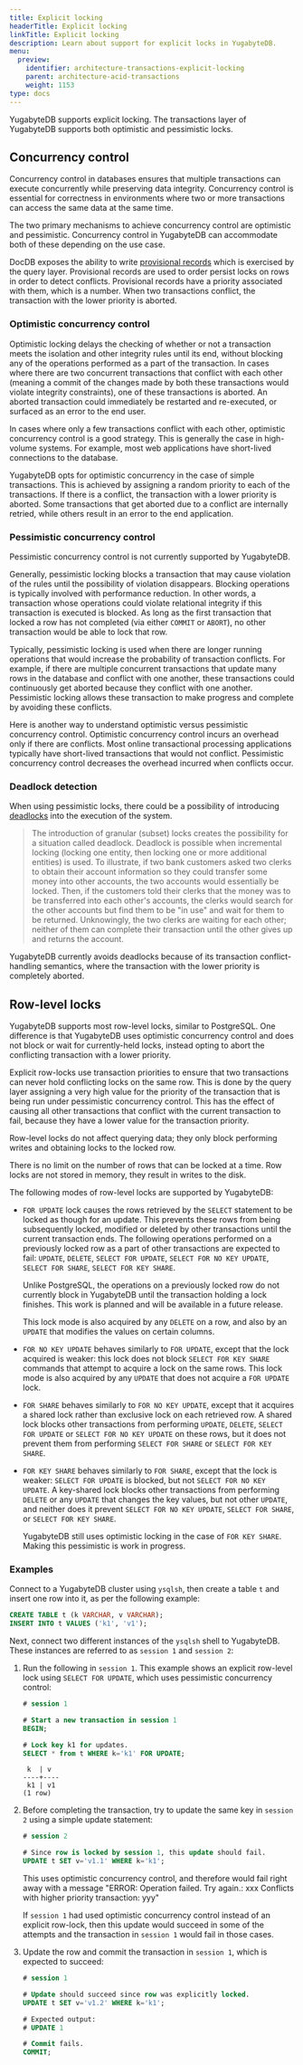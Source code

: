 ```yaml
---
title: Explicit locking
headerTitle: Explicit locking
linkTitle: Explicit locking
description: Learn about support for explicit locks in YugabyteDB.
menu:
  preview:
    identifier: architecture-transactions-explicit-locking
    parent: architecture-acid-transactions
    weight: 1153
type: docs
---
```


YugabyteDB supports explicit locking. The transactions layer of YugabyteDB supports both optimistic and pessimistic locks.

## Concurrency control

Concurrency control in databases ensures that multiple transactions can execute concurrently while preserving data integrity. Concurrency control is essential for correctness in environments where two or more transactions can access the same data at the same time.

The two primary mechanisms to achieve concurrency control are optimistic and pessimistic. Concurrency control in YugabyteDB can accommodate both of these depending on the use case.

DocDB exposes the ability to write [provisional records](../distributed-txns/#provisional-records) which is exercised by the query layer. Provisional records are used to order persist locks on rows in order to detect conflicts. Provisional records have a priority associated with them, which is a number. When two transactions conflict, the transaction with the lower priority is aborted.

### Optimistic concurrency control

Optimistic locking delays the checking of whether or not a transaction meets the isolation and other integrity rules until its end, without blocking any of the operations performed as a part of the transaction. In cases where there are two concurrent transactions that conflict with each other (meaning a commit of the changes made by both these transactions would violate integrity constraints), one of these transactions is aborted. An aborted transaction could immediately be restarted and re-executed, or surfaced as an error to the end user.

In cases where only a few transactions conflict with each other, optimistic concurrency control is a good strategy. This is generally the case in high-volume systems. For example, most web applications have short-lived connections to the database.

YugabyteDB opts for optimistic concurrency in the case of simple transactions. This is achieved by assigning a random priority to each of the transactions. If there is a conflict, the transaction with a lower priority is aborted. Some transactions that get aborted due to a conflict are internally retried, while others result in an error to the end application.

### Pessimistic concurrency control

Pessimistic concurrency control is not currently supported by YugabyteDB.

Generally, pessimistic locking blocks a transaction that may cause violation of the rules until the possibility of violation disappears. Blocking operations is typically involved with performance reduction. In other words, a transaction whose operations could violate relational integrity if this transaction is executed is blocked. As long as the first transaction that locked a row has not completed (via either `COMMIT` or `ABORT`), no other transaction would be able to lock that row.

Typically, pessimistic locking is used when there are longer running operations that would increase the probability of transaction conflicts. For example, if there are multiple concurrent transactions that update many rows in the database and conflict with one another, these transactions could continuously get aborted because they conflict with one another. Pessimistic locking allows these transaction to make progress and complete by avoiding these conflicts.

Here is another way to understand optimistic versus pessimistic concurrency control. Optimistic concurrency control incurs an overhead only if there are conflicts. Most online transactional processing applications typically have short-lived transactions that would not conflict. Pessimistic concurrency control decreases the overhead incurred when conflicts occur.

### Deadlock detection

When using pessimistic locks, there could be a possibility of introducing [deadlocks](https://en.wikipedia.org/wiki/Record_locking) into the execution of the system.

> The introduction of granular (subset) locks creates the possibility for a situation called deadlock. Deadlock is possible when incremental locking (locking one entity, then locking one or more additional entities) is used. To illustrate, if two bank customers asked two clerks to obtain their account information so they could transfer some money into other accounts, the two accounts would essentially be locked. Then, if the customers told their clerks that the money was to be transferred into each other's accounts, the clerks would search for the other accounts but find them to be "in use" and wait for them to be returned. Unknowingly, the two clerks are waiting for each other; neither of them can complete their transaction until the other gives up and returns the account.

YugabyteDB currently avoids deadlocks because of its transaction conflict-handling semantics, where the transaction with the lower priority is completely aborted.

## Row-level locks

YugabyteDB supports most row-level locks, similar to PostgreSQL. One difference is that YugabyteDB uses optimistic concurrency control and does not block  or wait for currently-held locks, instead opting to abort the conflicting transaction with a lower priority.

Explicit row-locks use transaction priorities to ensure that two transactions can never hold conflicting locks on the same row. This is done by the query layer assigning a very high value for the priority of the transaction that is being run under pessimistic concurrency control. This has the effect of causing all other transactions that conflict with the current transaction to fail, because they have a lower value for the transaction priority.

Row-level locks do not affect querying data; they only block performing writes and obtaining locks to the locked row.

There is no limit on the number of rows that can be locked at a time. Row locks are not stored in memory, they result in writes to the disk.

The following modes of row-level locks are supported by YugabyteDB:

- `FOR UPDATE` lock causes the rows retrieved by the `SELECT` statement to be locked as though for an update. This prevents these rows from being subsequently locked, modified or deleted by other transactions until the current transaction ends. The following operations performed on a previously locked row as a part of other transactions are expected to fail: `UPDATE`, `DELETE`, `SELECT FOR UPDATE`, `SELECT FOR NO KEY UPDATE`, `SELECT FOR SHARE`, `SELECT FOR KEY SHARE`.

  Unlike PostgreSQL, the operations on a previously locked row do not currently block in YugabyteDB until the transaction holding a lock finishes. This work is planned and will be available in a future release.

  This lock mode is also acquired by any `DELETE` on a row, and also by an `UPDATE` that modifies the values on certain columns.

- `FOR NO KEY UPDATE` behaves similarly to `FOR UPDATE`, except that the lock acquired is weaker: this lock does not block `SELECT FOR KEY SHARE` commands that attempt to acquire a lock on the same rows. This lock mode is also acquired by any `UPDATE` that does not acquire a `FOR UPDATE` lock.

- `FOR SHARE` behaves similarly to `FOR NO KEY UPDATE`, except that it acquires a shared lock rather than exclusive lock on each retrieved row. A shared lock blocks other transactions from performing `UPDATE`, `DELETE`, `SELECT FOR UPDATE` or `SELECT FOR NO KEY UPDATE` on these rows, but it does not prevent them from performing `SELECT FOR SHARE` or `SELECT FOR KEY SHARE`.

- `FOR KEY SHARE` behaves similarly to `FOR SHARE`, except that the lock is weaker: `SELECT FOR UPDATE` is blocked, but not `SELECT FOR NO KEY UPDATE`. A key-shared lock blocks other transactions from performing `DELETE` or any `UPDATE` that changes the key values, but not other `UPDATE`, and neither does it prevent `SELECT FOR NO KEY UPDATE`, `SELECT FOR SHARE`, or `SELECT FOR KEY SHARE`.

  YugabyteDB still uses optimistic locking in the case of `FOR KEY SHARE`. Making this pessimistic is work in progress.


### Examples

Connect to a YugabyteDB cluster using `ysqlsh`, then create a table `t` and insert one row into it, as per the following example:

```sql
CREATE TABLE t (k VARCHAR, v VARCHAR);
INSERT INTO t VALUES ('k1', 'v1');
```

Next, connect two different instances of the `ysqlsh` shell to YugabyteDB. These instances are referred to as `session 1` and `session 2`:

1. Run the following in `session 1`. This example shows an explicit row-level lock using `SELECT FOR UPDATE`, which uses pessimistic concurrency control:

    ```sql
    # session 1

    # Start a new transaction in session 1
    BEGIN;

    # Lock key k1 for updates.
    SELECT * from t WHERE k='k1' FOR UPDATE;
    ```

    ```output
     k  | v
    ----+----
     k1 | v1
    (1 row)
    ```

1. Before completing the transaction, try to update the same key in `session 2` using a simple update statement:

    ```sql
    # session 2

    # Since row is locked by session 1, this update should fail.
    UPDATE t SET v='v1.1' WHERE k='k1';
    ```

    This uses optimistic concurrency control, and therefore would fail right away with a message "ERROR:  Operation failed. Try again.: xxx Conflicts with higher priority transaction: yyy"
    
    If `session 1` had used optimistic concurrency control instead of an explicit row-lock, then this update would succeed in some of the attempts and the transaction in `session 1` would fail in those cases.

1. Update the row and commit the transaction in `session 1`, which is expected to succeed:

    ```sql
    # session 1

    # Update should succeed since row was explicitly locked.
    UPDATE t SET v='v1.2' WHERE k='k1';

    # Expected output:
    # UPDATE 1

    # Commit fails.
    COMMIT;
    ```

